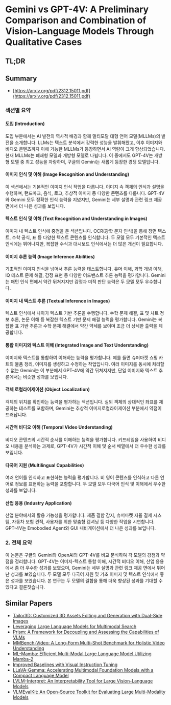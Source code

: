 # Gemini vs GPT-4V: A Preliminary Comparison and Combination of Vision-Language Models Through Qualitative Cases
## TL;DR
## Summary
- [https://arxiv.org/pdf/2312.15011.pdf](https://arxiv.org/pdf/2312.15011.pdf)

### 섹션별 요약

#### 도입 (Introduction)
도입 부분에서는 AI 발전의 역사적 배경과 함께 멀티모달 대형 언어 모델(MLLMs)의 발전을 소개합니다. LLMs는 텍스트 분석에서 강력한 성능을 발휘해왔고, 이후 이미지와 비디오 콘텐츠까지 이해 가능한 MLLMs가 등장하면서 AI 역량이 크게 향상되었습니다. 현재 MLLMs는 폐쇄형 모델과 개방형 모델로 나뉩니다. 이 중에서도 GPT-4V는 개방형 모델 중 최고 성능을 자랑하며, 구글의 Gemini는 새롭게 등장한 경쟁 모델입니다.

#### 이미지 인식 및 이해 (Image Recognition and Understanding)
이 섹션에서는 기본적인 이미지 인식 작업을 다룹니다. 이미지 속 객체의 인식과 설명을 수행하며, 랜드마크, 음식, 로고, 추상적 이미지 등 다양한 콘텐츠를 다룹니다. GPT-4V와 Gemini 모두 정확한 인식 능력을 지녔지만, Gemini는 세부 설명과 관련 링크 제공 면에서 더 나은 성과를 보입니다.

#### 텍스트 인식 및 이해 (Text Recognition and Understanding in Images)
이미지 내 텍스트 인식에 중점을 둔 섹션입니다. OCR(광학 문자 인식)을 통해 장면 텍스트, 수학 공식, 표 등 다양한 텍스트 콘텐츠를 인식합니다. 두 모델 모두 기본적인 텍스트 인식에는 뛰어나지만, 복잡한 수식과 대시보드 인식에서는 더 많은 개선이 필요합니다.

#### 이미지 추론 능력 (Image Inference Abilities)
기초적인 이미지 인식을 넘어서 추론 능력을 테스트합니다. 유머 이해, 과학 개념 이해, IQ 테스트 문제 해결, 감정 표현 등 다양한 어드밴스트 추론 능력을 평가합니다. Gemini는 패턴 인식 면에서 약간 뒤쳐지지만 감정과 미적 판단 능력은 두 모델 모두 우수합니다.

#### 이미지 내 텍스트 추론 (Textual Inference in Images)
텍스트 인식에서 나아가 텍스트 기반 추론을 수행합니다. 수학 문제 해결, 표 및 차트 정보 추론, 논문 이해 등 복잡한 텍스트 기반 문제 해결 능력을 평가합니다. Gemini는 복잡한 표 기반 추론과 수학 문제 해결에서 약간 약세를 보이며 조금 더 상세한 출력을 제공합니다.

#### 통합 이미지와 텍스트 이해 (Integrated Image and Text Understanding)
이미지와 텍스트를 통합하여 이해하는 능력을 평가합니다. 예를 들면 슈퍼마켓 쇼핑 카트의 물품 정리, 이미지를 생성하고 수정하는 작업입니다. 여러 이미지를 동시에 처리할 수 없는 Gemini는 이 부분에서 GPT-4V에 약간 뒤쳐지지만, 단일 이미지와 텍스트 추론에서는 비슷한 성과를 보입니다.

#### 객체 로컬라이제이션 (Object Localization)
객체의 위치를 확인하는 능력을 평가하는 섹션입니다. 실외 객체의 상대적인 좌표를 제공하는 테스트를 포함하며, Gemini는 추상적 이미지로컬라이제이션 부분에서 약점이 드러납니다.

#### 시간적 비디오 이해 (Temporal Video Understanding)
비디오 콘텐츠의 시간적 순서를 이해하는 능력을 평가합니다. 키프레임을 사용하여 비디오 내용을 분석하는 과제로, GPT-4V가 시간적 이해 및 순서 배열에서 더 우수한 성과를 보입니다.

#### 다국어 지원 (Multilingual Capabilities)
여러 언어를 인식하고 표현하는 능력을 평가합니다. 비 영어 콘텐츠를 인식하고 다른 언어로 정보를 표현하는 능력을 포함합니다. 두 모델 모두 다국어 인식 및 이해에서 우수한 성과를 보입니다.

#### 산업 응용 (Industry Application)
산업 분야에서의 활용 가능성을 평가합니다. 제품 결함 감지, 슈퍼마켓 자율 결제 시스템, 자동차 보험 견적, 사용자를 위한 맞춤형 캡셔닝 등 다양한 작업을 시연합니다. GPT-4V는 Emobodied Agent와 GUI 내비게이션에서 더 나은 성과를 보입니다.

### 2. 전체 요약
이 논문은 구글의 Gemini와 OpenAI의 GPT-4V를 비교 분석하여 각 모델의 강점과 약점을 정리합니다. GPT-4V는 이미지-텍스트 통합 이해, 시간적 비디오 이해, 산업 응용에서 좀 더 우수한 성과를 보였으며, Gemini는 세부 설명과 관련 링크 제공 면에서 뛰어난 성과를 보였습니다. 두 모델 모두 다국어 지원 및 기초 이미지 및 텍스트 인식에서 좋은 성과를 보였습니다. 본 연구는 두 모델의 결합을 통해 더욱 향상된 성과를 기대할 수 있다고 결론짓습니다.

## Similar Papers
- [Tailor3D: Customized 3D Assets Editing and Generation with Dual-Side Images](2407.06191.md)
- [Leveraging Large Language Models for Multimodal Search](2404.15790.md)
- [Prism: A Framework for Decoupling and Assessing the Capabilities of VLMs](2406.14544.md)
- [MMBench-Video: A Long-Form Multi-Shot Benchmark for Holistic Video Understanding](2406.14515.md)
- [ML-Mamba: Efficient Multi-Modal Large Language Model Utilizing Mamba-2](2407.19832.md)
- [Improved Baselines with Visual Instruction Tuning](2310.03744.md)
- [LLaVA-Gemma: Accelerating Multimodal Foundation Models with a Compact Language Model](2404.01331.md)
- [LVLM-Interpret: An Interpretability Tool for Large Vision-Language Models](2404.03118.md)
- [VLMEvalKit: An Open-Source Toolkit for Evaluating Large Multi-Modality Models](2407.11691.md)
